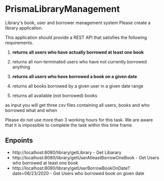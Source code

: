 # PrismaLibraryManagement
Library's book, user and borrower management system
Please create a library application.

This application should provide a REST API that satisfies the following requirements.

1. **returns all users who have actually borrowed at least one book**

1. returns all non-terminated users who have not currently borrowed anything

1. **returns all users who have borrowed a book on a given date**

1. returns all books borrowed by a given user in a given date range

1. returns all available (not borrowed) books


as input you will get three csv files containing all users, books and who borrowed what and when

Please do not use more than 3 working hours for this task. 
We are aware that it is impossible to complete the task within this time frame.

## Enpoints

- http://localhost:8080/library/getLibrary - Get Libarary
- http://localhost:8080/library/getUserAtleastBorrowOneBook - Get Users who borrowed at least one book
- http://localhost:8080/library/getUserBorrowBookOnDate?date=06/23/2020 - Get Users who borrowed book on given date 

